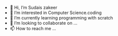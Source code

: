 - 👋 Hi, I’m Sudais zakeer
- 👀 I’m interested in Computer Science.coding
- 🌱 I’m currently learning programming with scratch
- 💞️ I’m looking to collaborate on ...
- 📫 How to reach me ...

<!---
zakeersudais/zakeersudais is a ✨ special ✨ repository because its `README.md` (this file) appears on your GitHub profile.
You can click the Preview link to take a look at your changes.
--->
